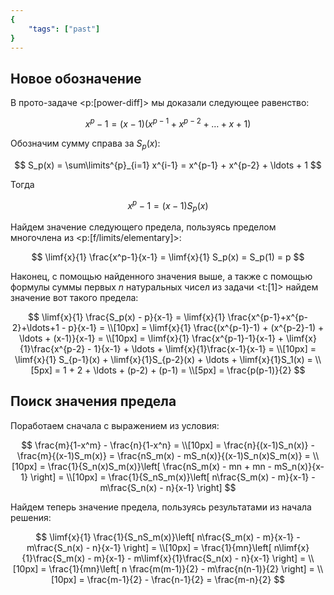 ```yaml
---
{
    "tags": ["past"]
}
---
```


## Новое обозначение

В прото-задаче <p:[power-diff]> мы доказали следующее равенство:

$$ x^p-1 = (x-1)(x^{p-1} + x^{p-2} + \ldots + x + 1) $$

Обозначим сумму справа за $S_p(x)$:

$$ S_p(x) = \sum\limits^{p}_{i=1} x^{i-1} = x^{p-1} + x^{p-2} + \ldots + 1 $$

Тогда

$$ x^p-1 = (x-1)S_p(x) $$

Найдем значение следующего предела, пользуясь пределом многочлена из <p:[f/limits/elementary]>:

$$ \limf{x}{1} \frac{x^p-1}{x-1} = \limf{x}{1} S_p(x) = S_p(1) = p $$

Наконец, с помощью найденного значения выше, а также с помощью формулы суммы первых $n$ натуральных чисел из задачи <t:[1]> найдем значение вот такого предела:

$$ \limf{x}{1} \frac{S_p(x) - p}{x-1} = \limf{x}{1} \frac{x^{p-1}+x^{p-2}+\ldots+1 - p}{x-1} = \\[10px] = \limf{x}{1} \frac{(x^{p-1}-1) + (x^{p-2}-1) + \ldots + (x-1)}{x-1} = \\[10px] = \limf{x}{1} \frac{x^{p-1}-1}{x-1} + \limf{x}{1}\frac{x^{p-2} - 1}{x-1} + \ldots + \limf{x}{1}\frac{x-1}{x-1} = \\[10px] = \limf{x}{1} S_{p-1}(x) + \limf{x}{1}S_{p-2}(x) + \ldots + \limf{x}{1}S_1(x) = \\[5px] = 1 + 2 + \ldots + (p-2) + (p-1) = \\[5px] = \frac{p(p-1)}{2} $$

## Поиск значения предела

Поработаем сначала с выражением из условия:

$$ \frac{m}{1-x^m} - \frac{n}{1-x^n} = \\[10px] = \frac{n}{(x-1)S_n(x)} - \frac{m}{(x-1)S_m(x)} = \frac{nS_m(x) - mS_n(x)}{(x-1)S_n(x)S_m(x)} = \\[10px] = \frac{1}{S_n(x)S_m(x)}\left[ \frac{nS_m(x) - mn + mn - mS_n(x)}{x-1} \right] = \\[10px] = \frac{1}{S_nS_m(x)}\left[ n\frac{S_m(x) - m}{x-1} - m\frac{S_n(x) - n}{x-1} \right] $$

Найдем теперь значение предела, пользуясь результатами из начала решения:

$$ \limf{x}{1} \frac{1}{S_nS_m(x)}\left[ n\frac{S_m(x) - m}{x-1} - m\frac{S_n(x) - n}{x-1} \right] = \\[10px] = \frac{1}{mn}\left[ n\limf{x}{1}\frac{S_m(x) - m}{x-1} - m\limf{x}{1}\frac{S_n(x) - n}{x-1} \right] = \\[10px] = \frac{1}{mn}\left[ n \frac{m(m-1)}{2} - m\frac{n(n-1)}{2} \right] = \\[10px] = \frac{m-1}{2} - \frac{n-1}{2} = \frac{m-n}{2} $$